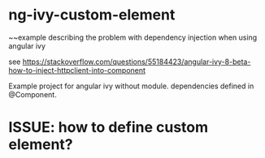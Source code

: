 # ng-ivy-custom-element
~~example describing the problem with dependency injection when using angular ivy

see https://stackoverflow.com/questions/55184423/angular-ivy-8-beta-how-to-inject-httpclient-into-component

Example project for angular ivy without module. dependencies defined in @Component.

# ISSUE: how to define custom element?
